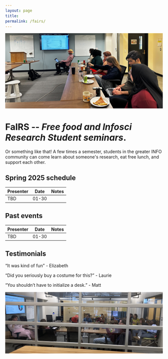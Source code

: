 ```yaml
---
layout: page
title: 
permalink: /fairs/
---
```



![photo](images/fairs-banner.jpg)

# **FaIRS** -- _Free food and Infosci Research Student seminars_.

Or something like that! A few times a semester, students in the greater INFO community can come learn about someone's research, eat free lunch, and support each other. 
<!-- I'm an interdisciplinary off-road cyclist and racer. Interdisciplinary because every year or so I have an identity crisis about which type of racing I want to do, and off-road because I like being in the trees or on the desert rocks. I've been racing endurance events since middle school circa 2007, and gravity events since college in 2012. -->


## **Spring 2025 schedule**


|__Presenter__|__Date__|__Notes__|    
|-------------------------|-------------------------|-----------------------|
TBD| 01-30| 

 
## **Past events**

|__Presenter__|__Date__|__Notes__|    
|-------------------------|-------------------------|-----------------------|
TBD| 01-30| 
 

## **Testimonials**

“It was kind of fun” - Elizabeth

“Did you seriously buy a costume for this?” - Laurie

“You shouldn’t have to initialize a desk.” - Matt

![photo](images/fairs-lower.JPG)


